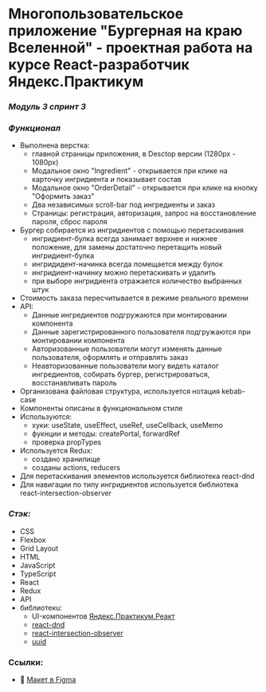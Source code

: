 # Многопользовательское приложение "Бургерная на краю Вселенной" - проектная работа на курсе React-разработчик Яндекс.Практикум

### ***Модуль 3 спринт 3***


### ***Функционал***
* Выполнена верстка:
    - главной страницы приложения, в Desctop версии (1280px - 1080px)
    - Модальное окно "Ingredient" - открывается при клике на карточку ингридиента и показывает состав
    - Модальное окно "OrderDetail" - открывается при клике на кнопку "Оформить заказ"
    - Два независимых scroll-bar под ингредиенты и заказ
    - Страницы: регистрация, авторизация, запрос на восстановление пароля, сброс пароля
* Бургер собирается из ингридиентов с помощью перетаскивания
    - ингридиент-булка всегда занимает верхнее и нижнее положение, для замены достаточно перетащить новый ингридиент-булка
    - ингридидент-начинка всегда помещается между булок
    - ингридиент-начинку можно перетаскивать и удалить
    - при выборе ингридиента отражается количество выбранных штук
* Стоимость заказа пересчитывается в режиме реального времени
* API:
    - Данные ингредиентов подгружаются при монтировании компонента
    - Данные зарегистрированного пользователя подгружаются при монтировании компонента
    - Авторизованные пользователи могут изменять данные пользователя, оформлять и отправлять заказ
    - Неавторизованные пользователи могу видеть каталог ингредиентов, собирать бургер, регистрироваться, восстанавливать пароль
* Организована файловая структура, используется нотация kebab-case
* Компоненты описаны в функциональном стиле
* Используются:
    - хуки: useState, useEffect, useRef, useCellback, useMemo
    - фукнции и методы: createPortal, forwardRef
    - проверка propTypes
* Используется Redux:
    - создано хранилище
    - созданы actions, reducers
* Для перетаскивания элементов используется библиотека react-dnd
* Для навигации по типу ингридиентов используется библиотека react-intersection-observer

### ***Стэк:***
* CSS
* Flexbox
* Grid Layout
* HTML
* JavaScript
* TypeScript
* React
* Redux
* API
* библиотекu:
    - UI-компонентов [Яндекс.Практикум.Реакт](https://github.com/yandex-praktikum/react-developer-burger-ui-components)
    - [react-dnd](https://www.npmjs.com/package/react-dnd)
    - [react-intersection-observer](https://www.npmjs.com/package/react-intersection-observer)
    - [uuid](https://www.npmjs.com/package/uuid)


### Ссылки:
* :pushpin: [Макет в Figma](https://www.figma.com/file/zFGN2O5xktHl9VmoOieq5E/React-_-Проектные-задачи_external_link?node-id=0%3A1&t=L1Qw4Ncywvdufa0e-0)
